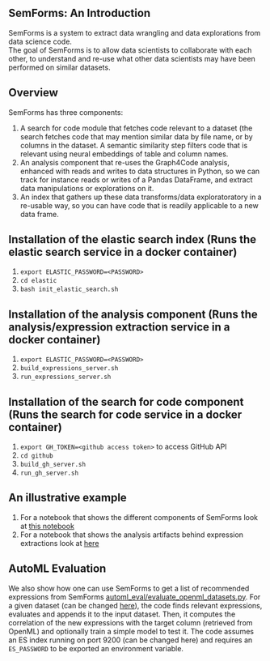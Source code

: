 ## SemForms: An Introduction
SemForms is a system to extract data wrangling and data explorations from data science code.  
The goal of SemForms is to allow data scientists to collaborate with each other, to understand and 
re-use what other data scientists may have been performed on similar datasets.  

## Overview
SemForms has three components:
1.  A search for code module that fetches code relevant to a dataset (the search fetches code that may mention similar data by file name, or by columns in the dataset.  A semantic similarity step filters code that is relevant using neural embeddings of table and column names.
2.  An analysis component that re-uses the Graph4Code analysis, enhanced with reads and writes to data structures in Python, so we can track for instance reads or writes of a Pandas DataFrame, and extract data manipulations or explorations on it.
3.  An index that gathers up these data transforms/data exploratoratory in a re-usable way, so you can have code that is readily applicable to a new data frame.

## Installation of the elastic search index (Runs the elastic search service in a docker container)
1.  `export ELASTIC_PASSWORD=<PASSWORD>`
2.  `cd elastic`
3.  `bash init_elastic_search.sh`

## Installation of the analysis component (Runs the analysis/expression extraction service in a docker container)
1. `export ELASTIC_PASSWORD=<PASSWORD>`
3. `build_expressions_server.sh`
4. `run_expressions_server.sh`

## Installation of the search for code component (Runs the search for code service in a docker container)
1. `export GH_TOKEN=<github access token>` to access GitHub API
2. `cd github`
3. `build_gh_server.sh`
4. `run_gh_server.sh`
## An illustrative example
1.  For a notebook that shows the different components of SemForms look at [this notebook](https://github.com/wala/graph4code/blob/master/semForms/ExampleExpressions.ipynb)
2.  For a notebook that shows the analysis artifacts behind expression extractions look at [here](https://github.com/wala/graph4code/blob/master/semForms/ExampleAnalysis.ipynb)

## AutoML Evaluation
We also show how one can use SemForms to get a list of recommended expressions from SemForms [automl_eval/evaluate_openml_datasets.py](https://github.com/wala/graph4code/blob/master/semForms/automl_eval/evaluate_openml_datasets.py). For a given dataset (can be changed [here](https://github.com/wala/graph4code/blob/master/semForms/automl_eval/evaluate_openml_datasets.py#L250)), the code finds relevant expressions, evaluates and appends it to the input dataset. Then, it computes the correlation of the new expressions with the target column (retrieved from OpenML) and optionally train a simple model to test it. The code assumes an ES index running on port 9200 (can be changed here) and requires an `ES_PASSWORD` to be exported an environment variable. 
